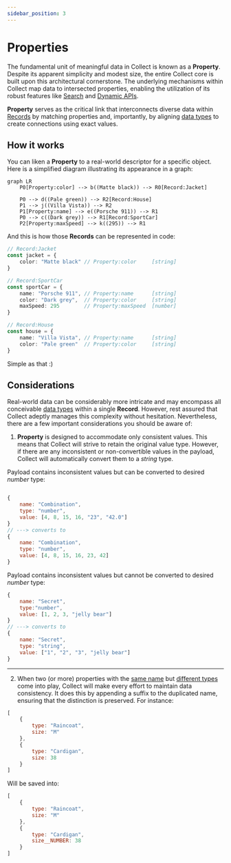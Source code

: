 ```yaml
---
sidebar_position: 3
---
```

# Properties

The fundamental unit of meaningful data in Collect is known as a **Property**. Despite its apparent simplicity and 
modest size, the entire Collect core is built upon this architectural cornerstone. The underlying mechanisms within
Collect map data to intersected properties, enabling the utilization of its robust features like 
[Search](/core-concepts/search) and [Dynamic APIs](/core-concepts/dynamic-apis).

**Property** serves as the critical link that interconnects diverse data within [Records](/core-concepts/records) 
by matching properties and, importantly, by aligning [data types](/core-concepts/data-types) to create 
connections using exact values.


## How it works

You can liken a **Property** to a real-world descriptor for a specific object.
Here is a simplified diagram illustrating its appearance in a graph:

```mermaid
graph LR
    P0[Property:color] --> b((Matte black)) --> R0[Record:Jacket]
    
    P0 --> d((Pale green)) --> R2[Record:House]
    P1 --> j((Villa Vista)) --> R2
    P1[Property:name] --> e((Porsche 911)) --> R1
    P0 --> c((Dark grey)) --> R1[Record:SportCar]
    P2[Property:maxSpeed] --> k((295)) --> R1
```

And this is how those **Records** can be represented in code:

```typescript
// Record:Jacket
const jacket = {
    color: "Matte black" // Property:color     [string]
}   

// Record:SportCar
const sportCar = {
    name: "Porsche 911", // Property:name      [string]
    color: "Dark grey",  // Property:color     [string]
    maxSpeed: 295        // Property:maxSpeed  [number]
}

// Record:House
const house = {
    name: "Villa Vista", // Property:name      [string]
    color: "Pale green"  // Property:color     [string]
}
```

Simple as that :) 

## Considerations

Real-world data can be considerably more intricate and may encompass all conceivable 
[data types](/core-concepts/data-types) within a single **Record**. 
However, rest assured that Collect adeptly manages this complexity without hesitation. Nevertheless, there are a few 
important considerations you should be aware of:

1. **Property** is designed to accommodate only consistent values. This means that Collect will strive to retain the 
original value type. However, if there are any inconsistent or non-convertible values in the payload, Collect will 
automatically convert them to a _string_ type.


Payload contains inconsistent values but can be converted to desired _number_ type:
```js

{
    name: "Combination",
    type: "number",    
    value: [4, 8, 15, 16, "23", "42.0"]
} 
// ---> converts to
{
    name: "Combination",
    type: "number",
    value: [4, 8, 15, 16, 23, 42]
}
```

Payload contains inconsistent values but cannot be converted to desired _number_ type:
```js
{
    name: "Secret",
    type:"number",
    value: [1, 2, 3, "jelly bear"]
}
// ---> converts to
{
    name: "Secret",
    type: "string",
    value: ["1", "2", "3", "jelly bear"]
}
```

--- 

2. When two (or more) properties with the <u>same name</u> but <u>different types</u> come into play, Collect will make 
every effort to maintain data consistency. It does this by appending a suffix to the duplicated name, ensuring that the 
distinction is preserved. For instance:

```js
[
    {
        type: "Raincoat",
        size: "M"
    }, 
    { 
        type: "Cardigan",
        size: 38
    }
]
```

Will be saved into:
```js
[
    {
        type: "Raincoat",
        size: "M"
    },
    {
        type: "Cardigan",
        size__NUMBER: 38
    }
]
```